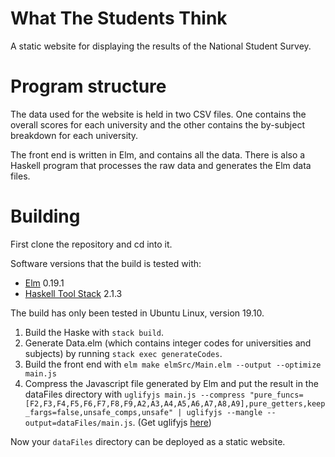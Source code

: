 # What The Students Think

A static website for displaying the results of the National Student Survey.

# Program structure

The data used for the website is held in two CSV files.  One contains the overall scores for each university and the other contains the by-subject breakdown for each university.

The front end is written in Elm, and contains all the data.  There is also a Haskell program that processes the raw data and generates the Elm data files.

# Building

First clone the repository and cd into it.

Software versions that the build is tested with:

+ [Elm](https://guide.elm-lang.org/install.html) 0.19.1
+ [Haskell Tool Stack](https://docs.haskellstack.org/en/stable/install_and_upgrade/) 2.1.3

The build has only been tested in Ubuntu Linux, version 19.10.

1. Build the Haske with ```stack build```. 
2. Generate Data.elm (which contains integer codes for universities and subjects) by running ```stack exec generateCodes```.
3. Build the front end with ```elm make elmSrc/Main.elm --output --optimize main.js```
4. Compress the Javascript file generated by Elm and put the result in the dataFiles directory with ```uglifyjs main.js --compress "pure_funcs=[F2,F3,F4,F5,F6,F7,F8,F9,A2,A3,A4,A5,A6,A7,A8,A9],pure_getters,keep_fargs=false,unsafe_comps,unsafe" | uglifyjs --mangle --output=dataFiles/main.js```. (Get uglifyjs [here](https://github.com/mishoo/UglifyJS2))

Now your ```dataFiles``` directory can be deployed as a static website.
